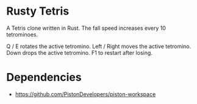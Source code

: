 # Rusty Tetris

A Tetris clone written in Rust. The fall speed increases every 10 tetrominoes.

Q / E rotates the active tetromino.
Left / Right moves the active tetromino.
Down drops the active tetromino.
F1 to restart after losing.

# Dependencies

* https://github.com/PistonDevelopers/piston-workspace